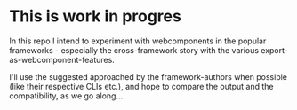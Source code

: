 # This is work in progres

In this repo I intend to experiment with webcomponents in the popular frameworks - especially the cross-framework story with the various export-as-webcomponent-features. 

I'll use the suggested approached by the framework-authors when possible (like their respective CLIs etc.), and hope to compare the output and the compatibility, as we go along...